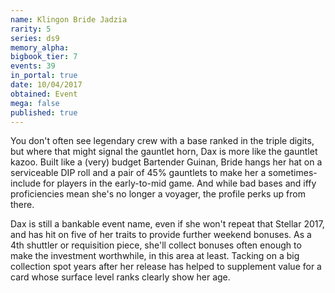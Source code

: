 ```yaml
---
name: Klingon Bride Jadzia
rarity: 5
series: ds9
memory_alpha:
bigbook_tier: 7
events: 39
in_portal: true
date: 10/04/2017
obtained: Event
mega: false
published: true
---
```


You don't often see legendary crew with a base ranked in the triple digits, but where that might signal the gauntlet horn, Dax is more like the gauntlet kazoo. Built like a (very) budget Bartender Guinan, Bride hangs her hat on a serviceable DIP roll and a pair of 45% gauntlets to make her a sometimes-include for players in the early-to-mid game. And while bad bases and iffy proficiencies mean she's no longer a voyager, the profile perks up from there.

Dax is still a bankable event name, even if she won't repeat that Stellar 2017, and has hit on five of her traits to provide further weekend bonuses. As a 4th shuttler or requisition piece, she'll collect bonuses often enough to make the investment worthwhile, in this area at least. Tacking on a big collection spot years after her release has helped to supplement value for a card whose surface level ranks clearly show her age.
